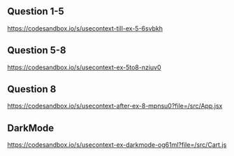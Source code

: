 ## Question 1-5

https://codesandbox.io/s/usecontext-till-ex-5-6svbkh

## Question 5-8

https://codesandbox.io/s/usecontext-ex-5to8-nziuv0

## Question 8

https://codesandbox.io/s/usecontext-after-ex-8-mpnsu0?file=/src/App.jsx

## DarkMode

https://codesandbox.io/s/usecontext-ex-darkmode-og61ml?file=/src/Cart.js
